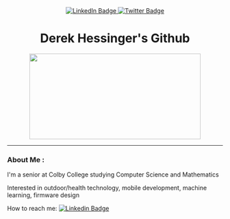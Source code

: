 <div id="header" align="center">
  <div id="badges">
    <a href="https://www.linkedin.com/in/derek-hessinger/">
      <img src="https://img.shields.io/badge/LinkedIn-blue?style=for-the-badge&logo=linkedin&logoColor=white" alt="LinkedIn Badge"/>
    </a>
    <a href="https://twitter.com/derekhessinger">
    <img src="https://img.shields.io/badge/Twitter-blue?style=for-the-badge&logo=twitter&logoColor=white" alt="Twitter Badge"/>
    </a>   </div>
   <h1>
     Derek Hessinger's Github
   </h1>
</div>

<div align="center">
  <img src="https://i.giphy.com/media/v1.Y2lkPTc5MGI3NjExZjFlOHpxeXY0eWVkOWNjYW5jcTBzZ2ltbjJxdDFmeWc0ajFlM2xucyZlcD12MV9pbnRlcm5hbF9naWZfYnlfaWQmY3Q9Zw/ujvhLZGsTajgQ/giphy.gif" width="400" height="200"/>
</div>

---

### About Me :

I'm a senior at Colby College studying Computer Science and Mathematics

Interested in outdoor/health technology, mobile development, machine learning, firmware design

How to reach me: [![Linkedin Badge](https://img.shields.io/badge/-derekhessinger-blue?style=flat&logo=Linkedin&logoColor=white)](https://www.linkedin.com/in/derek-hessinger/)

